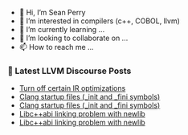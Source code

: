 - 👋 Hi, I’m Sean Perry
- 👀 I’m interested in compilers (c++, COBOL, llvm)
- 🌱 I’m currently learning ...
- 💞️ I’m looking to collaborate on ...
- 📫 How to reach me ...

<!---
s66perry/s66perry is a ✨ special ✨ repository because its `README.md` (this file) appears on your GitHub profile.
You can click the Preview link to take a look at your changes.
--->
### 📕 Latest LLVM Discourse Posts

<!-- DISCOURSE-LLVM:START -->
- [Turn off certain IR optimizations](https://discourse.llvm.org/t/turn-off-certain-ir-optimizations/66475#post_7)
- [Clang startup files &lpar;_init and _fini symbols&rpar;](https://discourse.llvm.org/t/clang-startup-files-init-and-fini-symbols/66568#post_2)
- [Clang startup files &lpar;_init and _fini symbols&rpar;](https://discourse.llvm.org/t/clang-startup-files-init-and-fini-symbols/66568#post_1)
- [Libc++abi linking problem with newlib](https://discourse.llvm.org/t/libc-abi-linking-problem-with-newlib/66567#post_3)
- [Libc++abi linking problem with newlib](https://discourse.llvm.org/t/libc-abi-linking-problem-with-newlib/66567#post_2)
<!-- DISCOURSE-LLVM:END -->

